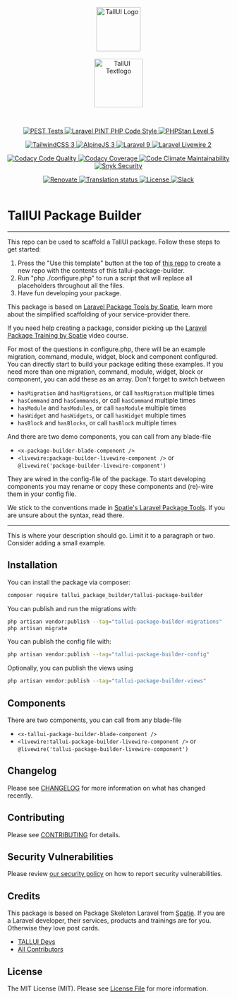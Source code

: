<p align="center">
    <a href="https://tallui.io" target="_blank"><img src="https://github.com/usetall/tallui/raw/main/_others/tallui-art/tallui-logo.svg" width="100" alt="TallUI Logo"></a>
        <br><br>
      <a href="https://tallui.io" target="_blank">
        <img src="https://github.com/usetall/tallui/raw/main//_others/tallui-art/tallui-textlogo.svg" width="110" alt="TallUI Textlogo">
    </a>
</p><br>
<p align="center">
    <a href="https://github.com/usetall/tallui/actions/workflows/pest.yml">
        <img alt="PEST Tests" src="https://github.com/usetall/tallui/actions/workflows/pest.yml/badge.svg">
    </a>
    <a href="https://github.com/usetall/tallui/actions/workflows/pint.yml">
        <img alt="Laravel PINT PHP Code Style" src="https://github.com/usetall/tallui/actions/workflows/pint.yml/badge.svg">
    </a>
    <a href="https://github.com/usetall/tallui/actions/workflows/phpstan.yml">
        <img alt="PHPStan Level 5" src="https://github.com/usetall/tallui/actions/workflows/phpstan.yml/badge.svg">
    </a>
</p>
<p align="center">
    <a href="https://www.tailwindcss.com">
        <img alt="TailwindCSS 3" src="https://img.shields.io/badge/TailwindCSS-v3-orange?logo=tailwindcss&color=06B6D4">
    </a>
    <a href="https://www.alpinejs.dev">
        <img alt="AlpineJS 3" src="https://img.shields.io/badge/AlpineJS-v3-orange?logo=alpine.js&color=8BC0D0">
    </a>
    <a href="https://www.laravel.com">
        <img alt="Laravel 9" src="https://img.shields.io/badge/Laravel-v9-orange?logo=Laravel&color=FF2D20">
    </a>
    <a href="https://www.laravel-livewire.com">
        <img alt="Laravel Livewire 2" src="https://img.shields.io/badge/Livewire-v2-orange?logo=livewire&color=4E56A6">
    </a>
</p>
<p align="center">
    <a href="https://app.codacy.com/gh/usetall/tallui/dashboard">
        <img src="https://app.codacy.com/project/badge/Grade/2b912412bb6e4892b52688272dec1555" alt="Codacy Code Quality">
    </a>
    <a href="https://app.codacy.com/gh/usetall/tallui/dashboard">
        <img src="https://app.codacy.com/project/badge/Coverage/2b912412bb6e4892b52688272dec1555" alt="Codacy Coverage">
    </a>
    <a href="https://codeclimate.com/github/usetall/tallui/maintainability">
        <img src="https://api.codeclimate.com/v1/badges/1b6dae4442e751fd60b9/maintainability" alt="Code Climate Maintainability">
    </a>
    <a href="https://app.snyk.io/org/adrolli/project/dd7d7d2c-7a0c-4741-ab01-e3d11ea18fa0">
        <img alt="Snyk Security" src="https://img.shields.io/snyk/vulnerabilities/github/usetall/tallui">
    </a>
</p>
<p align="center">
    <a href="https://github.com/usetall/tallui/issues/94">
        <img src="https://img.shields.io/badge/renovate-enabled-brightgreen.svg" alt="Renovate" />
    </a>
    <a href="https://hosted.weblate.org/engage/tallui/">
        <img src="https://hosted.weblate.org/widgets/tallui/-/svg-badge.svg" alt="Translation status" />
    </a>
    <a href="https://github.com/usetall/tallui-app-components/blob/main/LICENSE.md">
        <img alt="License" src="https://img.shields.io/github/license/usetall/tallui-app-components?color=blue&label=license">
    </a>
    <a href="https://tallui.slack.com/">
        <img alt="Slack" src="https://img.shields.io/badge/Slack-TallUI-blue?logo=slack">
    </a>
    <br>
    <br>
</p>

# TallUI Package Builder

<!--delete-->

---

This repo can be used to scaffold a TallUI package. Follow these steps to get started:

1. Press the "Use this template" button at the top of [this repo](https://github.com/usetall/tallui-package-builder/) to create a new repo with the contents of this tallui-package-builder.
2. Run "php ./configure.php" to run a script that will replace all placeholders throughout all the files.
3. Have fun developing your package.

This package is based on [Laravel Package Tools by Spatie](https://github.com/spatie/laravel-package-tools), learn more about the simplified scaffolding of your service-provider there.

If you need help creating a package, consider picking up the <a href="https://laravelpackage.training">Laravel Package Training by Spatie</a> video course.

For most of the questions in configure.php, there will be an example migration, command, module, widget, block and component configured. You can directly start to build your package editing these examples. If you need more than one migration, command, module, widget, block or component, you can add these as an array. Don't forget to switch between

-   `hasMigration` and `hasMigrations`, or call `hasMigration` multiple times
-   `hasCommand` and `hasCommands`, or call `hasCommand` multiple times
-   `hasModule` and `hasModules`, or call `hasModule` multiple times
-   `hasWidget` and `hasWidgets`, or call `hasWidget` multiple times
-   `hasBlock` and `hasBlocks`, or call `hasBlock` multiple times

And there are two demo components, you can call from any blade-file

-   `<x-package-builder-blade-component />`
-   `<livewire:package-builder-livewire-component />` or `@livewire('package-builder-livewire-component')`

They are wired in the config-file of the package. To start developing components you may rename or copy these components and (re)-wire them in your config file.

We stick to the conventions made in [Spatie's Laravel Package Tools](https://github.com/spatie/laravel-package-tools). If you are unsure about the syntax, read there.

---

<!--/delete-->

This is where your description should go. Limit it to a paragraph or two. Consider adding a small example.

## Installation

You can install the package via composer:

```bash
composer require tallui_package_builder/tallui-package-builder
```

You can publish and run the migrations with:

```bash
php artisan vendor:publish --tag="tallui-package-builder-migrations"
php artisan migrate
```

You can publish the config file with:

```bash
php artisan vendor:publish --tag="tallui-package-builder-config"
```

Optionally, you can publish the views using

```bash
php artisan vendor:publish --tag="tallui-package-builder-views"
```

## Components

There are two components, you can call from any blade-file

-   `<x-tallui-package-builder-blade-component />`
-   `<livewire:tallui-package-builder-livewire-component />` or `@livewire('tallui-package-builder-livewire-component')`

## Changelog

Please see [CHANGELOG](CHANGELOG.md) for more information on what has changed recently.

## Contributing

Please see [CONTRIBUTING](CONTRIBUTING.md) for details.

## Security Vulnerabilities

Please review [our security policy](../../security/policy) on how to report security vulnerabilities.

## Credits

This package is based on Package Skeleton Laravel from [Spatie](https://spatie.be/products). If you are a Laravel developer, their services, products and trainings are for you. Otherwise they love post cards.

-   [TALLUI Devs](https://github.com/orgs/usetall/people)
-   [All Contributors](../../contributors)

## License

The MIT License (MIT). Please see [License File](LICENSE.md) for more information.
